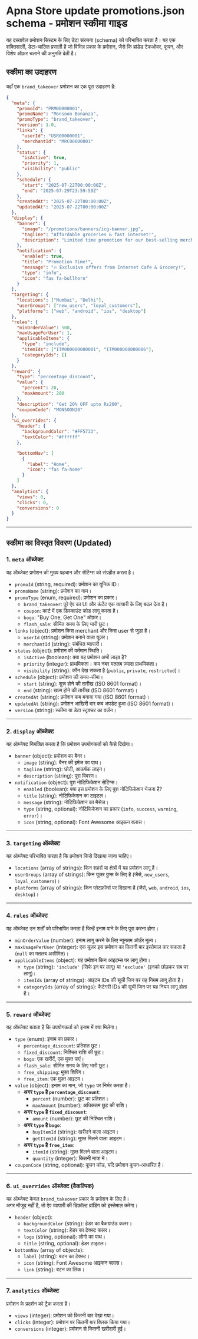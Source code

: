# Apna Store update promotions.json schema - प्रमोशन स्कीमा गाइड

यह दस्तावेज़ प्रमोशन सिस्टम के लिए डेटा संरचना (schema) को परिभाषित करता है। यह एक शक्तिशाली, डेटा-चालित प्रणाली है जो विभिन्न प्रकार के प्रमोशन, जैसे कि ब्रांडेड टेकओवर, कूपन, और विशेष ऑफ़र चलाने की अनुमति देती है।

## स्कीमा का उदाहरण

यहाँ एक `brand_takeover` प्रमोशन का एक पूरा उदाहरण है:

```json
{
  "meta": {
    "promoId": "PRM00000001",
    "promoName": "Monsoon Bonanza",
    "promoType": "brand_takeover",
    "version": 1.0,
    "links": {
      "userId": "USR00000001",
      "merchantId": "MRC00000001"
    },
    "status": {
      "isActive": true,
      "priority": 1,
      "visibility": "public"
    },
    "schedule": {
      "start": "2025-07-22T00:00:00Z",
      "end": "2025-07-29T23:59:59Z"
    },
    "createdAt": "2025-07-22T00:00:00Z",
    "updatedAt": "2025-07-22T00:00:00Z"
  },
  "display": {
    "banner": {
      "image": "/promotions/banners/icg-banner.jpg",
      "tagline": "Affordable groceries & fast internet!",
      "description": "Limited time promotion for our best-selling merchant!"
    },
    "notification": {
      "enabled": true,
      "title": "Promotion Time!",
      "message": "🔥 Exclusive offers from Internet Cafe & Grocery!",
      "type": "info",
      "icon": "fas fa-bullhorn"
    }
  },
  "targeting": {
    "locations": ["Mumbai", "Delhi"],
    "userGroups": ["new_users", "loyal_customers"],
    "platforms": ["web", "android", "ios", "desktop"]
  },
  "rules": {
    "minOrderValue": 500,
    "maxUsagePerUser": 1,
    "applicableItems": {
      "type": "include",
      "itemIds": ["ITM000000000001", "ITM000000000006"],
      "categoryIds": []
    }
  },
  "reward": {
    "type": "percentage_discount",
    "value": {
      "percent": 20,
      "maxAmount": 200
    },
    "description": "Get 20% OFF upto Rs200",
    "couponCode": "MONSOON20" 
  },
  "ui_overrides": {
    "header": {
      "backgroundColor": "#FF5733",
      "textColor": "#ffffff"
    },

    "bottomNav": [
      {
        "label": "Home",
        "icon": "fas fa-home"
      }
    ]
  },
  "analytics": {
    "views": 0,
    "clicks": 0,
    "conversions": 0
  }
}
```

---
## स्कीमा का विस्तृत विवरण (Updated)

### 1. `meta` ऑब्जेक्ट
यह ऑब्जेक्ट प्रमोशन की मुख्य पहचान और सेटिंग्स को संग्रहीत करता है।

- `promoId` (string, required): प्रमोशन का यूनिक ID।
- `promoName` (string): प्रमोशन का नाम।
- `promoType` (enum, required): प्रमोशन का प्रकार।
  - `brand_takeover`: पूरे ऐप का UI और कंटेंट एक व्यापारी के लिए बदल देता है।
  - `coupon`: कार्ट में एक डिस्काउंट कोड लागू करता है।
  - `bogo`: "Buy One, Get One" ऑफ़र।
  - `flash_sale`: सीमित समय के लिए भारी छूट।
- `links` (object): प्रमोशन किस merchant और किस user से जुड़ा है।
  - `userId` (string): प्रमोशन बनाने वाला यूज़र।
  - `merchantId` (string): संबंधित व्यापारी।
- `status` (object): प्रमोशन की वर्तमान स्थिति।
  - `isActive` (boolean): क्या यह प्रमोशन अभी लाइव है?
  - `priority` (integer): प्राथमिकता। कम नंबर मतलब ज़्यादा प्राथमिकता।
  - `visibility` (string): कौन देख सकता है (`public`, `private`, `restricted`)।
- `schedule` (object): प्रमोशन की समय-सीमा।
  - `start` (string): शुरू होने की तारीख (ISO 8601 format)।
  - `end` (string): खत्म होने की तारीख (ISO 8601 format)।
- `createdAt` (string): प्रमोशन कब बनाया गया (ISO 8601 format)।
- `updatedAt` (string): प्रमोशन आखिरी बार कब अपडेट हुआ (ISO 8601 format)।
- `version` (string): स्कीमा या डेटा स्ट्रक्चर का वर्ज़न।  

---

### 2. `display` ऑब्जेक्ट
यह ऑब्जेक्ट नियंत्रित करता है कि प्रमोशन उपयोगकर्ता को कैसे दिखेगा।

- `banner` (object): प्रमोशन का बैनर।
  - `image` (string): बैनर की इमेज का पाथ।
  - `tagline` (string): छोटी, आकर्षक लाइन।
  - `description` (string): पूरा विवरण।
- `notification` (object): पुश नोटिफिकेशन सेटिंग्स।
  - `enabled` (boolean): क्या इस प्रमोशन के लिए पुश नोटिफिकेशन भेजना है?
  - `title` (string): नोटिफिकेशन का टाइटल।
  - `message` (string): नोटिफिकेशन का मैसेज।
  - `type` (string, optional): नोटिफिकेशन का प्रकार (`info`, `success`, `warning`, `error`)।
  - `icon` (string, optional): Font Awesome आइकन क्लास।

---

### 3. `targeting` ऑब्जेक्ट
यह ऑब्जेक्ट परिभाषित करता है कि प्रमोशन किसे दिखाया जाना चाहिए।

- `locations` (array of strings): किन शहरों या क्षेत्रों में यह प्रमोशन लागू है।
- `userGroups` (array of strings): किन यूज़र ग्रुप्स के लिए है (जैसे, `new_users`, `loyal_customers`)।
- `platforms` (array of strings): किन प्लेटफ़ॉर्म्स पर दिखाना है (जैसे, `web`, `android`, `ios`, `desktop`)।

---

### 4. `rules` ऑब्जेक्ट
यह ऑब्जेक्ट उन शर्तों को परिभाषित करता है जिन्हें इनाम पाने के लिए पूरा करना होगा।

- `minOrderValue` (number): इनाम लागू करने के लिए न्यूनतम ऑर्डर मूल्य।
- `maxUsagePerUser` (integer): एक यूज़र इस प्रमोशन का कितनी बार इस्तेमाल कर सकता है (`null` का मतलब असीमित)।
- `applicableItems` (object): यह प्रमोशन किन आइटम्स पर लागू होगा।
  - `type` (string): `'include'` (सिर्फ इन पर लागू) या `'exclude'` (इनको छोड़कर सब पर लागू)।
  - `itemIds` (array of strings): आइटम IDs की सूची जिन पर यह नियम लागू होता है।
  - `categoryIds` (array of strings): कैटेगरी IDs की सूची जिन पर यह नियम लागू होता है।

---

### 5. `reward` ऑब्जेक्ट
यह ऑब्जेक्ट बताता है कि उपयोगकर्ता को इनाम में क्या मिलेगा।

- `type` (enum): इनाम का प्रकार।
  - `percentage_discount`: प्रतिशत छूट।
  - `fixed_discount`: निश्चित राशि की छूट।
  - `bogo`: एक खरीदें, एक मुफ्त पाएं।
  - `flash_sale`: सीमित समय के लिए भारी छूट।
  - `free_shipping`: मुफ़्त शिपिंग।
  - `free_item`: एक मुफ़्त आइटम।
- `value` (object): इनाम का मान, जो `type` पर निर्भर करता है।
  - **अगर `type` है `percentage_discount`**:
    - `percent` (number): छूट का प्रतिशत।
    - `maxAmount` (number): अधिकतम छूट की राशि।
  - **अगर `type` है `fixed_discount`**:
    - `amount` (number): छूट की निश्चित राशि।
  - **अगर `type` है `bogo`**:
    - `buyItemId` (string): खरीदने वाला आइटम।
    - `getItemId` (string): मुफ़्त मिलने वाला आइटम।
  - **अगर `type` है `free_item`**:
    - `itemId` (string): मुफ़्त मिलने वाला आइटम।
    - `quantity` (integer): कितनी मात्रा में।
- `couponCode` (string, optional): कूपन कोड, यदि प्रमोशन कूपन-आधारित है।
---

### 6. `ui_overrides` ऑब्जेक्ट (वैकल्पिक)
यह ऑब्जेक्ट केवल `brand_takeover` प्रकार के प्रमोशन के लिए है।  
अगर मौजूद नहीं है, तो ऐप व्यापारी की डिफ़ॉल्ट ब्रांडिंग को इस्तेमाल करेगा।

- `header` (object):
  - `backgroundColor` (string): हेडर का बैकग्राउंड कलर।
  - `textColor` (string): हेडर का टेक्स्ट कलर।
  - `logo` (string, optional): लोगो का पाथ।
  - `title` (string, optional): हेडर टाइटल।
- `bottomNav` (array of objects):
  - `label` (string): बटन का टेक्स्ट।
  - `icon` (string): Font Awesome आइकन क्लास।
  - `link` (string): बटन का लिंक।

---

### 7. `analytics` ऑब्जेक्ट
प्रमोशन के प्रदर्शन को ट्रैक करता है।

- `views` (integer): प्रमोशन को कितनी बार देखा गया।
- `clicks` (integer): प्रमोशन पर कितनी बार क्लिक किया गया।
- `conversions` (integer): प्रमोशन से कितनी खरीदारी हुई।